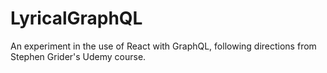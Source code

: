 # LyricalGraphQL

An experiment in the use of React with GraphQL, following directions from Stephen Grider's Udemy course.